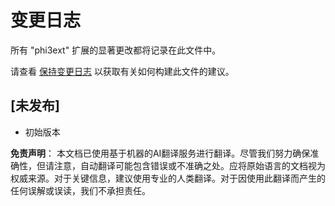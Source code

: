 # 变更日志

所有 "phi3ext" 扩展的显著更改都将记录在此文件中。

请查看 [保持变更日志](http://keepachangelog.com/) 以获取有关如何构建此文件的建议。

## [未发布]

- 初始版本

**免责声明**：
本文档已使用基于机器的AI翻译服务进行翻译。尽管我们努力确保准确性，但请注意，自动翻译可能包含错误或不准确之处。应将原始语言的文档视为权威来源。对于关键信息，建议使用专业的人类翻译。对于因使用此翻译而产生的任何误解或误读，我们不承担责任。